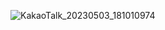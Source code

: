![KakaoTalk_20230503_181010974](https://user-images.githubusercontent.com/28051638/235878107-91bc1ccb-71e4-488b-9ce2-6224d77984de.jpg)
